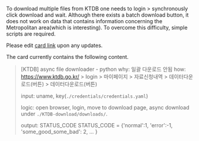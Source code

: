 To download multiple files from KTDB one needs to login > synchronously click download and wait. Although there exists a batch download button, it does not work on data that contains information concerning the Metropolitan area(which is interesting). To overcome this difficulty,  simple scripts are required.

Please edit [card link] upon any updates.

The card currently contains the following content.
> [KTDB] async file downloader - python
>why: 일괄 다운로드 안됨
>how: https://www.ktdb.go.kr/ > login > 마이페이지 > 자료신청내역 > 데이터다운로드(버튼) > 데이터다운로드(버튼)
>
>input: uname, key(`./credentials/credentials.yaml`)
>
>logic: open browser, login, move to download page, async download under `./KTDB-download/downloads/`.
>
>output: STATUS_CODE
>  STATUS_CODE = {'normal':1, 'error':-1, 'some_good_some_bad': 2, ... }

[card link]: https://github.com/ncc-airhealth/data-project/projects/1#card-72359110


